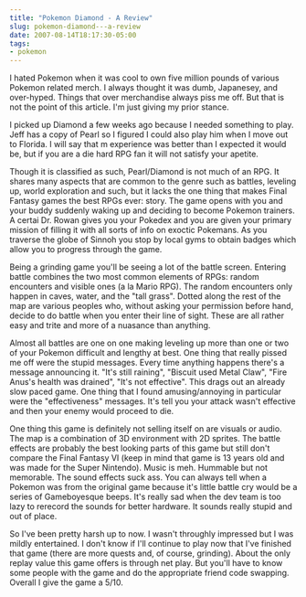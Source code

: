```yaml
---
title: "Pokemon Diamond - A Review"
slug: pokemon-diamond---a-review
date: 2007-08-14T18:17:30-05:00
tags:
- pokemon
---
```

I hated Pokemon when it was cool to own five million pounds of various Pokemon related merch. I always thought it was dumb, Japanesey, and over-hyped. Things that over merchandise always piss me off. But that is not the point of this article. I'm just giving my prior stance.

I picked up Diamond a few weeks ago because I needed something to play. Jeff has a copy of Pearl so I figured I could also play him when I move out to Florida. I will say that m experience was better than I expected it would be, but if you are a die hard RPG fan it will not satisfy your apetite.

Though it is classified as such, Pearl/Diamond is not much of an RPG. It shares many aspects that are common to the genre such as battles, leveling up, world exploration and such, but it lacks the one thing that makes Final Fantasy games the best RPGs ever: story. The game opens with you  and your buddy suddenly waking up and deciding to become Pokemon trainers. A certai Dr. Rowan gives you your Pokedex and you are given your primary mission of filling it with all sorts of info on exoctic Pokemans. As you traverse the globe of Sinnoh you stop by local gyms to obtain badges which allow you to progress through the game.

Being a grinding game you'll be seeing a lot of the battle screen. Entering battle combines the two most common elements of RPGs: random encounters and visible ones (a la Mario RPG). The random encounters only happen in caves, water, and the "tall grass". Dotted along the rest of the map are various peoples who, without asking your permission before hand, decide to do battle when you enter their line of sight. These are all rather easy and trite and more of a nuasance than anything.

Almost all battles are one on one making leveling up more than one or two of your Pokemon difficult and lengthy at best. One thing that really pissed me off were the stupid messages. Every time anything happens there's a message announcing it. "It's still raining", "Biscuit used Metal Claw", "Fire Anus's health was drained", "It's not effective". This drags out an already slow paced game. One thing that I found amusing/annoying in particular were the "effectiveness" messages. It's tell you your attack wasn't effective and then your enemy would proceed to die.

One thing this game is definitely not selling itself on are visuals or audio. The map is a combination of 3D environment with 2D sprites. The battle effects are probably the best looking parts of this game but still don't compare the Final Fantasy VI (keep in mind that game is 13 years old and was made for the Super Nintendo). Music is meh. Hummable but not memorable. The sound effects suck ass. You can always tell when a Pokemon was from the original game because it's little battle cry would be a series of Gameboyesque beeps. It's really sad when the dev team is too lazy to rerecord the sounds for better hardware. It sounds really stupid and out of place.

So I've been pretty harsh up to now. I wasn't throughly impressed but I was mildly entertained. I don't know if I'll continue to play now that I've finished that game (there are more quests and, of course, grinding). About the only replay value this game offers is through net play. But you'll have to know some people with the game and do the appropriate friend code swapping. Overall I give the game a 5/10.
